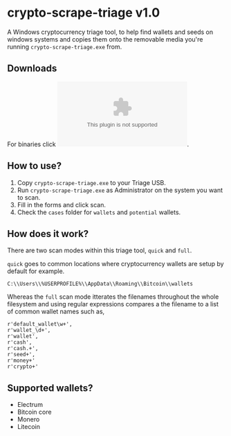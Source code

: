 # crypto-scrape-triage v1.0
A Windows cryptocurrency triage tool, to help find wallets and seeds on windows systems and copies them onto the removable media you're running ```crypto-scrape-triage.exe``` from.

## Downloads
For binaries click ![here](https://github.com/DonW16/crypto-scrape-triage/releases/download/v1.0/crypto-scrape-triage.exe).

## How to use?
1. Copy ```crypto-scrape-triage.exe``` to your Triage USB.
2. Run ```crypto-scrape-triage.exe``` as Administrator on the system you want to scan.
3. Fill in the forms and click scan.
4. Check the ```cases``` folder for ```wallets``` and ```potential``` wallets.

## How does it work?
There are two scan modes within this triage tool, ```quick``` and ```full```.

```quick``` goes to common locations where cryptocurrency wallets are setup by default for example.

```C:\\Users\\%USERPROFILE%\\AppData\\Roaming\\Bitcoin\\wallets```

Whereas the ```full``` scan mode itterates the filenames throughout the whole filesystem and using regular expressions compares a the filename to a list of common wallet names such as,

```
r'default_wallet\w+',
r'wallet_\d+',
r'wallet',
r'cash',
r'cash.+',
r'seed+',
r'money+'
r'crypto+'
```

## Supported wallets?
* Electrum
* Bitcoin core
* Monero
* Litecoin